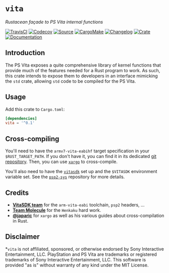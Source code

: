 # `vita`

*Rustacean façade to PS Vita internal functions*

[![TravisCI](https://img.shields.io/travis/vita-rust/vita/master.svg?maxAge=600&style=flat-square)](https://travis-ci.org/vita-rust/vita/builds)
[![Codecov](https://img.shields.io/codecov/c/github/vita-rust/vita.svg?maxAge=600&style=flat-square)](https://codecov.io/github/vita-rust/vita)
[![Source](https://img.shields.io/badge/source-GitHub-303030.svg?maxAge=86400&style=flat-square)](https://github.com/vita-rust/vita)
[![CargoMake](https://img.shields.io/badge/built%20with-cargo--make-yellow.svg?maxAge=86400&style=flat-square)](https://sagiegurari.github.io/cargo-make)
[![Changelog](https://img.shields.io/badge/keep%20a-changelog-8A0707.svg?maxAge=86400&style=flat-square)](http://keepachangelog.com/)
[![Crate](https://img.shields.io/crates/v/vita.svg?maxAge=86400&style=flat-square)](https://crates.io/crates/vita)
[![Documentation](https://img.shields.io/badge/docs-latest-4d76ae.svg?maxAge=86400&style=flat-square)](https://docs.rs/vita)


## Introduction

The PS Vita exposes a quite comprehensive library of kernel functions
that provide much of the features needed for a Rust program to work.
As such, this crate intends to expose them to developers in an
interface mimicking the `std` crate, allowing `std` code to be compiled
for the PS Vita.

## Usage

Add this crate to `Cargo.toml`:
```toml
[dependencies]
vita = '^0.1'
```

## Cross-compiling

You'll need to have the `armv7-vita-eabihf` target specification in your
`$RUST_TARGET_PATH`. If you don't have it, you can find it in its
dedicated [git repository](https://github.com/vita-rust/common). Then,
you can use [`xargo`](https://github.com/japaric/xargo) to cross-compile.

You'll also need to have the [`vitasdk`](https://vitasdk.org) set up and
the `$VITASDK` environment variable set. See the [`psp2-sys`](https://github.com/vita-rust/psp2-sys)
repository for more details.


## Credits

* [**VitaSDK team**](http://vitasdk.org/) for the `arm-vita-eabi` toolchain, `psp2` headers, ...
* [**Team Molecule**](http://henkaku.xyz/) for the `Henkaku` hard work.
* [**@japaric**](https://github.com/japaric) for `xargo` as well as his
  various guides about cross-compilation in Rust.


## Disclaimer

*`vita` is not affiliated, sponsored, or otherwise endorsed by Sony
Interactive Entertainment, LLC. PlayStation and PS Vita are trademarks or
registered trademarks of Sony Interactive Entertainment, LLC. This software
is provided "as is" without warranty of any kind under the MIT License.
